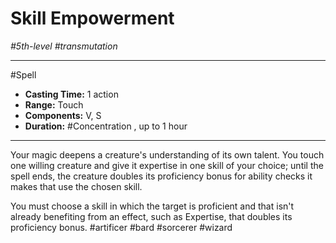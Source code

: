 # Skill Empowerment
*#5th-level #transmutation*
___ 
#Spell
- **Casting Time:** 1 action
- **Range:** Touch
- **Components:** V, S
- **Duration:** #Concentration , up to 1 hour
---
Your magic deepens a creature's understanding of its own talent. You touch one willing creature and give it expertise in one skill of your choice; until the spell ends, the creature doubles its proficiency bonus for ability checks it makes that use the chosen skill.

You must choose a skill in which the target is proficient and that isn't already benefiting from an effect, such as Expertise, that doubles its proficiency bonus.
#artificer
#bard
#sorcerer
#wizard